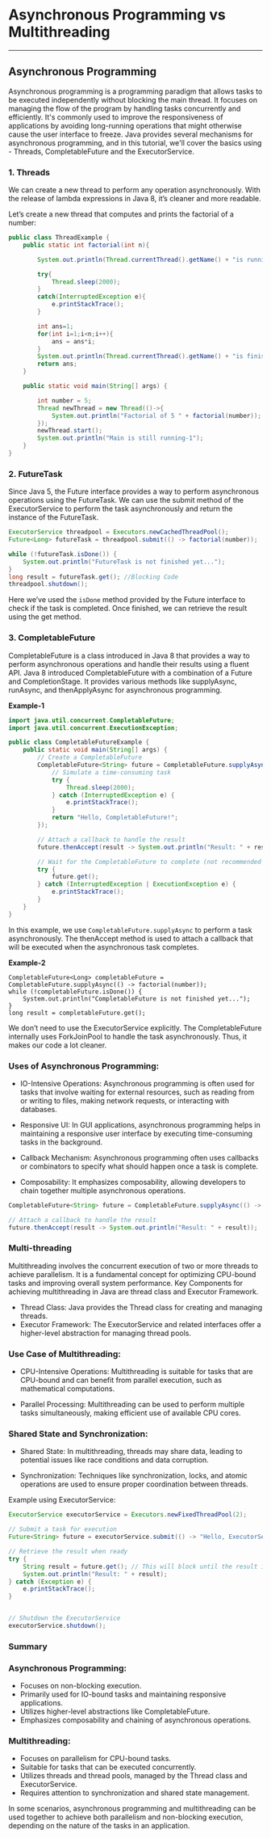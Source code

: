 # Asynchronous Programming vs Multithreading 
---


## Asynchronous Programming
Asynchronous programming is a programming paradigm that allows tasks to be executed independently without blocking the main thread. It focuses on managing the flow of the program by handling tasks concurrently and efficiently.  It's commonly used to improve the responsiveness of applications by avoiding long-running operations that might otherwise cause the user interface to freeze. Java provides several mechanisms for asynchronous programming, and in this tutorial, we'll cover the basics using - Threads, CompletableFuture and the ExecutorService.

### 1. Threads
We can create a new thread to perform any operation asynchronously. With the release of lambda expressions in Java 8, it’s cleaner and more readable.

Let’s create a new thread that computes and prints the factorial of a number:
```java
public class ThreadExample {
    public static int factorial(int n){

        System.out.println(Thread.currentThread().getName() + "is running");

        try{
            Thread.sleep(2000);
        }
        catch(InterruptedException e){
            e.printStackTrace();
        }

        int ans=1;
        for(int i=1;i<n;i++){
            ans = ans*i;
        }
        System.out.println(Thread.currentThread().getName() + "is finished");
        return ans;
    }

    public static void main(String[] args) {

        int number = 5;
        Thread newThread = new Thread(()->{
            System.out.println("Factorial of 5 " + factorial(number));
        });
        newThread.start();
        System.out.println("Main is still running-1");
    }
}
```

### 2. FutureTask 
Since Java 5, the Future interface provides a way to perform asynchronous operations using the FutureTask. We can use the submit method of the ExecutorService to perform the task asynchronously and return the instance of the FutureTask.
```java
ExecutorService threadpool = Executors.newCachedThreadPool();
Future<Long> futureTask = threadpool.submit(() -> factorial(number));

while (!futureTask.isDone()) {
    System.out.println("FutureTask is not finished yet..."); 
} 
long result = futureTask.get(); //Blocking Code
threadpool.shutdown();
```
Here we’ve used the `isDone` method provided by the Future interface to check if the task is completed. Once finished, we can retrieve the result using the get method.

### 3. CompletableFuture
CompletableFuture is a class introduced in Java 8 that provides a way to perform asynchronous operations and handle their results using a fluent API. Java 8 introduced CompletableFuture with a combination of a Future and CompletionStage. It provides various methods like supplyAsync, runAsync, and thenApplyAsync for asynchronous programming.

**Example-1**
```java
import java.util.concurrent.CompletableFuture;
import java.util.concurrent.ExecutionException;

public class CompletableFutureExample {
    public static void main(String[] args) {
        // Create a CompletableFuture
        CompletableFuture<String> future = CompletableFuture.supplyAsync(() -> {
            // Simulate a time-consuming task
            try {
                Thread.sleep(2000);
            } catch (InterruptedException e) {
                e.printStackTrace();
            }
            return "Hello, CompletableFuture!";
        });

        // Attach a callback to handle the result
        future.thenAccept(result -> System.out.println("Result: " + result));

        // Wait for the CompletableFuture to complete (not recommended in real applications)
        try {
            future.get();
        } catch (InterruptedException | ExecutionException e) {
            e.printStackTrace();
        }
    }
}
```
In this example, we use `CompletableFuture.supplyAsync` to perform a task asynchronously. The thenAccept method is used to attach a callback that will be executed when the asynchronous task completes.

**Example-2**
```
CompletableFuture<Long> completableFuture = CompletableFuture.supplyAsync(() -> factorial(number));
while (!completableFuture.isDone()) {
    System.out.println("CompletableFuture is not finished yet...");
}
long result = completableFuture.get();
```
We don’t need to use the ExecutorService explicitly. The CompletableFuture internally uses ForkJoinPool to handle the task asynchronously. Thus, it makes our code a lot cleaner.


### Uses of Asynchronous Programming:

- IO-Intensive Operations: Asynchronous programming is often used for tasks that involve waiting for external resources, such as reading from or writing to files, making network requests, or interacting with databases.
- Responsive UI: In GUI applications, asynchronous programming helps in maintaining a responsive user interface by executing time-consuming tasks in the background.

- Callback Mechanism: Asynchronous programming often uses callbacks or combinators to specify what should happen once a task is complete.

- Composability: It emphasizes composability, allowing developers to chain together multiple asynchronous operations.

```java
CompletableFuture<String> future = CompletableFuture.supplyAsync(() -> "Hello, CompletableFuture!");

// Attach a callback to handle the result
future.thenAccept(result -> System.out.println("Result: " + result));
```

### Multi-threading 
Multithreading involves the concurrent execution of two or more threads to achieve parallelism. It is a fundamental concept for optimizing CPU-bound tasks and improving overall system performance. Key Components for achieving multithreading in Java are thread class and Executor Framework.

- Thread Class: Java provides the Thread class for creating and managing threads.
- Executor Framework: The ExecutorService and related interfaces offer a higher-level abstraction for managing thread pools.

### Use Case of Multithreading:

- CPU-Intensive Operations: Multithreading is suitable for tasks that are CPU-bound and can benefit from parallel execution, such as mathematical computations.

- Parallel Processing: Multithreading can be used to perform multiple tasks simultaneously, making efficient use of available CPU cores.

### Shared State and Synchronization:

- Shared State: In multithreading, threads may share data, leading to potential issues like race conditions and data corruption.

- Synchronization: Techniques like synchronization, locks, and atomic operations are used to ensure proper coordination between threads.

Example using ExecutorService:
```java
ExecutorService executorService = Executors.newFixedThreadPool(2);

// Submit a task for execution
Future<String> future = executorService.submit(() -> "Hello, ExecutorService!");

// Retrieve the result when ready
try {
    String result = future.get(); // This will block until the result is available
    System.out.println("Result: " + result);
} catch (Exception e) {
    e.printStackTrace();
}


// Shutdown the ExecutorService
executorService.shutdown();
```

### Summary
### Asynchronous Programming:
- Focuses on non-blocking execution.
- Primarily used for IO-bound tasks and maintaining responsive applications.
- Utilizes higher-level abstractions like CompletableFuture.
- Emphasizes composability and chaining of asynchronous operations.

### Multithreading:
- Focuses on parallelism for CPU-bound tasks.
- Suitable for tasks that can be executed concurrently.
- Utilizes threads and thread pools, managed by the Thread class and ExecutorService.
- Requires attention to synchronization and shared state management.

In some scenarios, asynchronous programming and multithreading can be used together to achieve both parallelism and non-blocking execution, depending on the nature of the tasks in an application.
